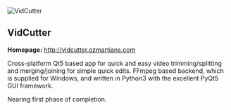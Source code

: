 ![VidCutter](https://raw.githubusercontent.com/ozmartian/vidcutter/master/icons/vidcutter.png)
<h2>VidCutter</h2>

<p><b>Homepage:</b> <a href="http://vidcutter.ozmartians.com" target=_blank">http://vidcutter.ozmartians.com</a></p>

Cross-platform Qt5 based app for quick and easy video trimming/splitting and merging/joining for simple quick edits. FFmpeg based backend, which is supplied for Windows, and written in Python3 with the excellent PyQt5 GUI framework.

Nearing first phase of completion.
